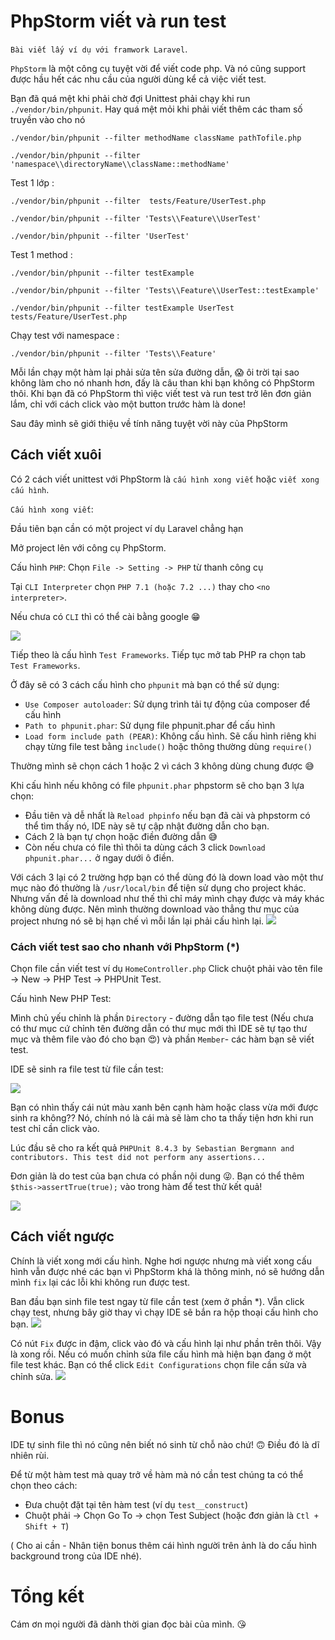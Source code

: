 # PhpStorm viết và run test
`Bài viết lấy ví dụ với framwork Laravel`.

`PhpStorm` là một công cụ tuyệt vời để viết code php. Và nó cũng support được hầu hết các nhu cầu của người dùng kể cả việc viết test.

Bạn đã quá mệt khi phải chờ đợi Unittest phải chạy khi run `./vendor/bin/phpunit`. Hay quá mệt mỏi khi phải viết thêm các tham số truyền vào cho nó 
```
./vendor/bin/phpunit --filter methodName className pathTofile.php

./vendor/bin/phpunit --filter 'namespace\\directoryName\\className::methodName' 
```

Test 1 lớp :

```
./vendor/bin/phpunit --filter  tests/Feature/UserTest.php

./vendor/bin/phpunit --filter 'Tests\\Feature\\UserTest'

./vendor/bin/phpunit --filter 'UserTest' 
```

Test 1 method :

 ```
 ./vendor/bin/phpunit --filter testExample 
 
 ./vendor/bin/phpunit --filter 'Tests\\Feature\\UserTest::testExample'
 
 ./vendor/bin/phpunit --filter testExample UserTest tests/Feature/UserTest.php
 ```
 
Chạy test với namespace :

`./vendor/bin/phpunit --filter 'Tests\\Feature'`

Mỗi lần chạy một hàm lại phải sửa tên sửa đường dẫn,  :scream: ôi trời tại sao không làm cho nó nhanh hơn, đấy là câu than khi bạn không có PhpStorm thôi. Khi bạn đã có PhpStorm thì việc viết test và run test trở lên đơn giản lắm, chỉ với cách click vào một button trước hàm là done!

Sau đây mình sẽ giới thiệu về tính năng tuyệt vời này của PhpStorm
## Cách viết xuôi 
Có 2 cách viết unittest với PhpStorm là `cấu hình xong viết` hoặc `viết xong cấu hình`. 

`Cấu hình xong viết`:

Đầu tiên bạn cần có một project ví dụ Laravel chẳng hạn

Mở project lên với công cụ PhpStorm.

Cấu hình `PHP`:
Chọn `File -> Setting -> PHP` từ thanh công cụ

Tại `CLI Interpreter` chọn `PHP 7.1 (hoặc 7.2 ...)` thay cho `<no interpreter>`. 

Nếu chưa có `CLI` thì có thể cài bằng google :grin: 

![](https://images.viblo.asia/2aac3573-045c-43e5-8353-80517e626d40.png)

Tiếp theo là cấu hình `Test Frameworks`. Tiếp  tục mở tab PHP ra chọn tab `Test Frameworks`. 

Ở đây sẽ có 3 cách cấu hình cho `phpunit` mà bạn có thể sử dụng:
- `Use Composer autoloader`: Sử dụng trình tải tự động của composer để cấu hình
- `Path to phpunit.phar`: Sử dụng file phpunit.phar để cấu hình 
- `Load form include path (PEAR)`: Không cấu hình. Sẽ cấu hình riêng khi chạy từng file test bằng `include()` hoặc thông thường dùng `require()` 

Thường mình sẽ chọn cách 1 hoặc 2 vì cách 3 không dùng chung được :sweat_smile:

Khi cấu hình nếu không có file `phpunit.phar` phpstorm sẽ cho bạn 3 lựa chọn:  
- Đầu tiên và dễ nhất là `Reload phpinfo` nếu bạn đã cài và phpstorm có thể tìm thấy nó, IDE này sẽ tự cập nhật đường dẫn cho bạn.
-  Cách 2 là bạn tự chọn hoặc điền đường dẫn :sweat_smile: 
-  Còn nếu chưa có file thì thôi ta dùng cách 3 click `Download phpunit.phar...` ở ngay dưới ô điền. 

Với cách 3 lại có 2 trường hợp bạn có thể dùng đó là down load vào một thư mục nào đó thường là `/usr/local/bin` để tiện sử dụng cho project khác. Nhưng vấn đề là download như thế thì chỉ máy mình chạy được và máy khác không dùng được. Nên mình thường download vào thẳng thư mục của project nhưng nó sẽ bị hạn chế vì mỗi lần lại phải cấu hình lại. 
![](https://images.viblo.asia/7ed6b5a3-9fbe-455b-a9eb-4a995b39db89.png)


### Cách viết test sao cho nhanh với PhpStorm (*)
Chọn file cần viết test ví dụ `HomeController.php`
Click chuột phải vào tên file -> New -> PHP Test ->  PHPUnit Test.

Cấu hình New PHP Test:

Mình chủ yếu chỉnh là phần `Directory` - đường dẫn tạo file test (Nếu chưa có thư mục cứ chỉnh tên đường dẫn có thư mục mới thì IDE sẽ tự tạo thư mục và thêm file vào đó cho bạn :heart_eyes:) và phần `Member`- các hàm bạn sẽ viết test.

IDE sẽ sinh ra file test từ file cần test:
 
![](https://images.viblo.asia/a377c385-22e1-455b-80d2-1ecae70cc3ee.png)

Bạn có nhìn thấy cái nút màu xanh bên cạnh hàm hoặc class vừa mới được sinh ra không?? Nó, chính nó là cái mà sẽ làm cho ta thấy tiện hơn khi run test chỉ cần click vào.

 Lúc đầu sẽ cho ra kết quả `PHPUnit 8.4.3 by Sebastian Bergmann and contributors. This test did not perform any assertions...`
 
 Đơn giản là do test của bạn chưa có phần nội dung :stuck_out_tongue_winking_eye:. Bạn có thể thêm `$this->assertTrue(true);` vào trong hàm để test thử kết quả! 
 
 ![](https://images.viblo.asia/e15f8d3c-5abe-4455-b481-0241cdd9ee38.png)
## Cách viết ngược
Chính là viết xong mới cấu hình. Nghe hơi ngược nhưng mà viết xong cấu hình vẫn được nhé các bạn vì PhpStorm khá là thông minh, nó sẽ hướng dẫn mình `fix` lại các lỗi khi không run được test.

Ban đầu bạn sinh file test ngay từ file cần test (xem ở phần *). Vẫn click chạy test, nhưng bây giờ thay vì chạy IDE sẽ bắn ra hộp thoại cấu hình cho bạn. 
![](https://images.viblo.asia/1c4aac28-a8ac-49d8-8076-248b2452ff10.png)

Có nút `Fix` được in đậm, click vào đó và cấu hình lại như phần trên thôi. Vậy là xong rồi. 
Nếu có muốn chỉnh sửa file cấu hình mà hiện bạn đang ở một file test khác. Bạn có thể click `Edit Configurations` chọn file cần sửa và chỉnh sửa.
![](https://images.viblo.asia/7f2cf9fd-37e4-41a2-85b1-db36e1075d81.png)
# Bonus
IDE tự sinh file thì nó cũng nên biết nó sinh từ chỗ nào chứ! :upside_down_face: Điều đó là dĩ nhiên rùi. 

Để từ một hàm test mà quay trở về hàm mà nó cần test chúng ta có thể chọn theo cách:

- Đưa chuột đặt tại tên hàm test (ví dụ `test__construct`) 
- Chuột phải -> Chọn Go To -> chọn Test Subject (hoặc đơn giản là `Ctl + Shift + T`)

( Cho ai cần - Nhân tiện bonus thêm cái  hình người trên ảnh là do cấu hình background trong  của IDE nhé).
# Tổng kết
Cám ơn mọi người đã dành thời gian đọc bài của mình. :kissing_heart: